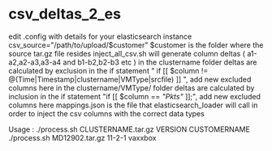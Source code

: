 # csv_deltas_2_es
 edit .config with details for your elasticsearch instance
 csv_source="/path/to/upload/$customer"
 $customer is the folder where the source tar.gz file resides 
 inject_all_csv.sh will generate column deltas ( a1-a2,a2-a3,a3-a4 and b1-b2,b2-b3 etc ) 
 in the clustername folder deltas are calculated by exclusion in the if statement " if [[ $column != @(Time|Timestamp|clustername|VMType|srcfile) ]] ", add new excluded columns here
 in the clustername/VMType/ folder deltas are calculated by inclusion in the if statement "if [[ $column == *"Pkts"* ]];", add new excluded columns here 
 mappings.json is the file that elasticsearch_loader  will call in order to inject the csv columns with the correct data types 

 Usage : ./process.sh CLUSTERNAME.tar.gz VERSION CUSTOMERNAME
         ./process.sh MD12902.tar.gz 11-2-1 vaxxbox


